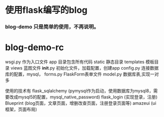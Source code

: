 # 使用flask编写的blog


### blog-demo   只是简单的使用，不再说明。
# blog-demo-rc  
wsgi.py         作为入口文件
app             目录包含所有代码
static          静态目录
templates       模板目录
views           蓝图文件
__init__.py     初始化文件，加载配置，创建app
config.py       连接数据库的配置，mysql，
forms.py        FlaskForm表单文件
model.py        数据库表,实现一对多

使用的技术有
flask_sqlalchemy (pymysql作为启动，使用数据库为mysql8，需要改成mysql5的配置，mysql_native_password)
flask_login      (实现登录，注册)
Blueprint        (blog页面，文章页面，增删改查页面，注册登录页面等)
amazeui          (ui框架，页面布局)
